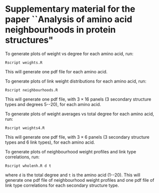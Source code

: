# Supplementary material for the paper ``Analysis of amino acid neighbourhoods in protein structures"

To generate plots of weight vs degree for each amino acid, run:

```
Rscript weights.R
```

This will generate one pdf file for each amino acid.

To generate plots of link weight distributions for each amino acid, run:

```
Rscript neighbourhoods.R
```

This will generate one pdf file, with $3 \times 16$ panels (3 secondary structure types and degrees 5--20), for each amino acid.

To generate plots of weight averages vs total degree for each amino acid, run:

```Rscript weights4.R```

This will generate one pdf file, with $3 \times 6$ panels (3 secondary structure types and 6 link types), for each amino acid.

To generate plots of neighbourhood weight profiles and link type correlations, run:

```Rscript wholenh.R d t```

where `d` is the total degree and `t` is the amino acid (1--20). This will generate one pdf file of neighbourhood weight profiles and one pdf file of link type correlations for each secondary structure type.
